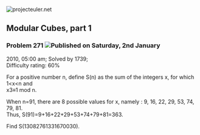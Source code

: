 ![projecteuler.net](images/print_page_logo.png)

## Modular Cubes, part 1

### Problem 271 ![](images/icon_info.png)Published on Saturday, 2nd January
2010, 05:00 am; Solved by 1739;  
Difficulty rating: 60%

For a positive number n, define S(n) as the sum of the integers x, for which
1&lt;x&lt;n and  
x3≡1 mod n.

When n=91, there are 8 possible values for x, namely : 9, 16, 22, 29, 53, 74,
79, 81.  
Thus, S(91)=9+16+22+29+53+74+79+81=363.

Find S(13082761331670030).

  
  


